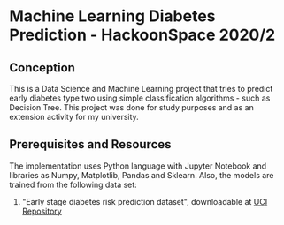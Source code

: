 # Machine Learning Diabetes Prediction - HackoonSpace 2020/2
## Conception
This is a Data Science and Machine Learning project that tries to predict early diabetes type two using simple classification algorithms - such as Decision Tree. This project was done for study purposes and as an extension activity for my university.
## Prerequisites and Resources
The implementation uses Python language with Jupyter Notebook and libraries as Numpy, Matplotlib, Pandas and Sklearn. Also, the models are trained from the following data set:

1. "Early stage diabetes risk prediction dataset", downloadable at [UCI Repository](https://archive.ics.uci.edu/ml/datasets/Early+stage+diabetes+risk+prediction+dataset.)
